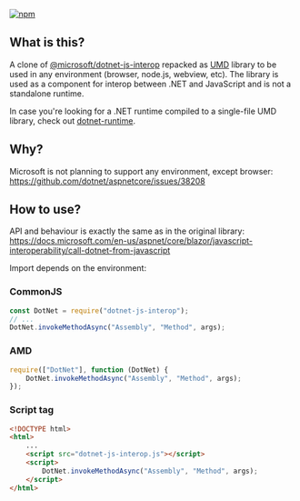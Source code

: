 [![npm](https://img.shields.io/npm/v/dotnet-js-interop)](https://www.npmjs.com/package/dotnet-js-interop)

## What is this?

A clone of [@microsoft/dotnet-js-interop](https://www.npmjs.com/package/@microsoft/dotnet-js-interop) repacked as [UMD](https://github.com/umdjs/umd) library to be used in any environment (browser, node.js, webview, etc). The library is used as a component for interop between .NET and JavaScript and is not a standalone runtime.

In case you're looking for a .NET runtime compiled to a single-file UMD library, check out [dotnet-runtime](https://www.npmjs.com/package/dotnet-runtime).

## Why?

Microsoft is not planning to support any environment, except browser: https://github.com/dotnet/aspnetcore/issues/38208

## How to use?

API and behaviour is exactly the same as in the original library: https://docs.microsoft.com/en-us/aspnet/core/blazor/javascript-interoperability/call-dotnet-from-javascript

Import depends on the environment:

### CommonJS

```js
const DotNet = require("dotnet-js-interop");
// ...
DotNet.invokeMethodAsync("Assembly", "Method", args);
```

### AMD

```js
require(["DotNet"], function (DotNet) {
    DotNet.invokeMethodAsync("Assembly", "Method", args);
});
```

### Script tag

```html
<!DOCTYPE html>
<html>
    ...
    <script src="dotnet-js-interop.js"></script>
    <script>
        DotNet.invokeMethodAsync("Assembly", "Method", args);
    </script>
</html>
```

